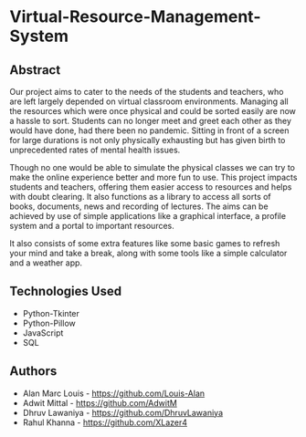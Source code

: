 # Virtual-Resource-Management-System

<h2> Abstract </h2>

Our project aims to cater to the needs of the students and teachers, who are left largely depended on virtual classroom environments. Managing all the resources which were once physical and could be sorted easily are now a hassle to sort. Students can no longer meet and greet each other as they would have done, had there been no pandemic. Sitting in front of a screen for large durations is not only physically exhausting but has given birth to unprecedented rates of mental health issues. 

Though no one would be able to simulate the physical classes we can try to make the online experience better and more fun to use. This project impacts students and teachers, offering them easier access to resources and helps with doubt clearing. It also functions as a library to access all sorts of books, documents, news and recording of lectures. The aims can be achieved by use of simple applications like a graphical interface, a profile system and a portal to important resources. 

It also consists of some extra features like some basic games to refresh your mind and take a break, along with some tools like a simple calculator and a weather app.

<h2> Technologies Used </h2> 

* Python-Tkinter <br>
* Python-Pillow <br>
* JavaScript <br>
* SQL <br>

<h2> Authors </h2>

* Alan Marc Louis - https://github.com/Louis-Alan <br>
* Adwit Mittal - https://github.com/AdwitM <br>
* Dhruv Lawaniya - https://github.com/DhruvLawaniya <br>
* Rahul Khanna - https://github.com/XLazer4 <br>
